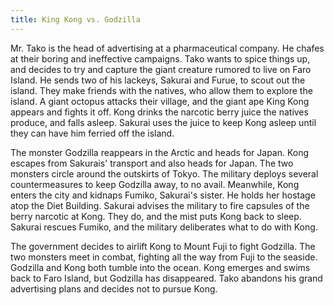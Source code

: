```yaml
---
title: King Kong vs. Godzilla
---
```


Mr. Tako is the head of advertising at a pharmaceutical company. He chafes at
their boring and ineffective campaigns. Tako wants to spice things up, and
decides to try and capture the giant creature rumored to live on Faro Island. He
sends two of his lackeys, Sakurai and Furue, to scout out the island. They make
friends with the natives, who allow them to explore the island. A giant octopus
attacks their village, and the giant ape King Kong appears and fights it off.
Kong drinks the narcotic berry juice the natives produce, and falls asleep.
Sakurai uses the juice to keep Kong asleep until they can have him ferried off
the island.

The monster Godzilla reappears in the Arctic and heads for Japan. Kong escapes
from Sakurais' transport and also heads for Japan. The two monsters circle
around the outskirts of Tokyo. The military deploys several countermeasures to
keep Godzilla away, to no avail. Meanwhile, Kong enters the city and kidnaps
Fumiko, Sakurai's sister. He holds her hostage atop the Diet Building. Sakurai
advises the military to fire capsules of the berry narcotic at Kong. They do,
and the mist puts Kong back to sleep. Sakurai rescues Fumiko, and the military
deliberates what to do with Kong.

The government decides to airlift Kong to Mount Fuji to fight Godzilla. The two
monsters meet in combat, fighting all the way from Fuji to the seaside. Godzilla
and Kong both tumble into the ocean. Kong emerges and swims back to Faro Island,
but Godzilla has disappeared. Tako abandons his grand advertising plans and
decides not to pursue Kong.
